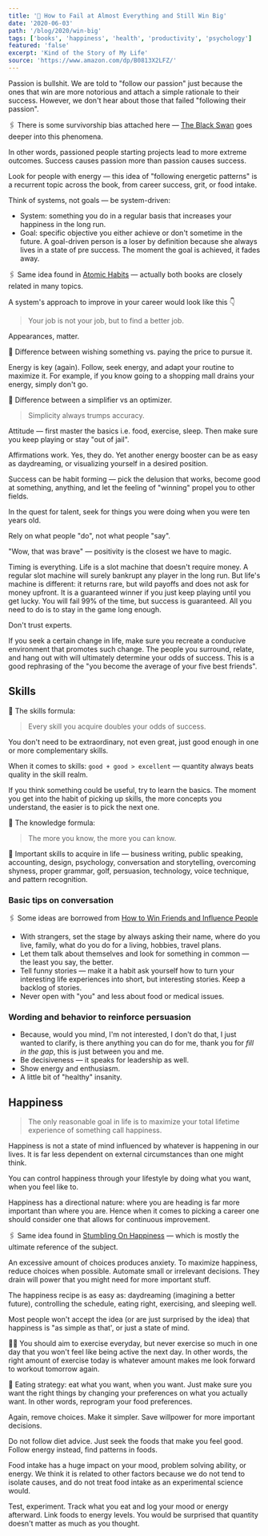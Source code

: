 ```yaml
---
title: '📖 How to Fail at Almost Everything and Still Win Big'
date: '2020-06-03'
path: '/blog/2020/win-big'
tags: ['books', 'happiness', 'health', 'productivity', 'psychology']
featured: 'false'
excerpt: 'Kind of the Story of My Life'
source: 'https://www.amazon.com/dp/B0813X2LFZ/'
---
```


Passion is bullshit. We are told to "follow our passion" just because the ones that win are more notorious and attach a simple rationale to their success. However, we don't hear about those that failed "following their passion".

🖇️ There is some survivorship bias attached here — [The Black Swan](/blog/2020/the-black-swan) goes deeper into this phenomena.

In other words, passioned people starting projects lead to more extreme outcomes. Success causes passion more than passion causes success.

Look for people with energy — this idea of "following energetic patterns" is a recurrent topic across the book, from career success, grit, or food intake.

Think of systems, not goals — be system-driven:

- System: something you do in a regular basis that increases your happiness in the long run.
- Goal: specific objective you either achieve or don't sometime in the future. A goal-driven person is a loser by definition because she always lives in a state of pre success. The moment the goal is achieved, it fades away.

🖇️ Same idea found in [Atomic Habits](/blog/2019/atomic-habits) — actually both books are closely related in many topics.

A system's approach to improve in your career would look like this 👇

> Your job is not your job, but to find a better job.

Appearances, matter.

🔖 Difference between wishing something vs. paying the price to pursue it.

Energy is key (again). Follow, seek energy, and adapt your routine to maximize it. For example, if you know going to a shopping mall drains your energy, simply don't go.

🔖 Difference between a simplifier vs an optimizer.

> Simplicity always trumps accuracy.

Attitude — first master the basics i.e. food, exercise, sleep. Then make sure you keep playing or stay "out of jail".

Affirmations work. Yes, they do. Yet another energy booster can be as easy as daydreaming, or visualizing yourself in a desired position.

Success can be habit forming — pick the delusion that works, become good at something, anything, and let the feeling of "winning" propel you to other fields.

In the quest for talent, seek for things you were doing when you were ten years old.

Rely on what people "do", not what people "say".

"Wow, that was brave" — positivity is the closest we have to magic.

Timing is everything. Life is a slot machine that doesn't require money. A regular slot machine will surely bankrupt any player in the long run. But life's machine is different: it returns rare, but wild payoffs and does not ask for money upfront. It is a guaranteed winner if you just keep playing until you get lucky. You will fail 99% of the time, but success is guaranteed. All you need to do is to stay in the game long enough.

Don't trust experts.

If you seek a certain change in life, make sure you recreate a conducive environment that promotes such change. The people you surround, relate, and hang out with will ultimately determine your odds of success. This is a good rephrasing of the "you become the average of your five best friends".

## Skills

📍 The skills formula:

> Every skill you acquire doubles your odds of success.

You don't need to be extraordinary, not even great, just good enough in one or more complementary skills.

When it comes to skills: `good + good > excellent` — quantity always beats quality in the skill realm.

If you think something could be useful, try to learn the basics. The moment you get into the habit of picking up skills, the more concepts you understand, the easier is to pick the next one.

📍 The knowledge formula:

> The more you know, the more you can know.

🔖 Important skills to acquire in life — business writing, public speaking, accounting, design, psychology, conversation and storytelling, overcoming shyness, proper grammar, golf, persuasion, technology, voice technique, and pattern recognition.

### Basic tips on conversation

🖇️ Some ideas are borrowed from [How to Win Friends and Influence People](/blog/2019/how-to-win-friends-and-influence-people)

- With strangers, set the stage by always asking their name, where do you live, family, what do you do for a living, hobbies, travel plans.
- Let them talk about themselves and look for something in common — the least you say, the better.
- Tell funny stories — make it a habit ask yourself how to turn your interesting life experiences into short, but interesting stories. Keep a backlog of stories.
- Never open with "you" and less about food or medical issues.

### Wording and behavior to reinforce persuasion

- Because, would you mind, I'm not interested, I don't do that, I just wanted to clarify, is there anything you can do for me, thank you for _fill in the gap_, this is just between you and me.
- Be decisiveness — it speaks for leadership as well.
- Show energy and enthusiasm.
- A little bit of "healthy" insanity.

## Happiness

> The only reasonable goal in life is to maximize your total lifetime experience of something call happiness.

Happiness is not a state of mind influenced by whatever is happening in our lives. It is far less dependent on external circumstances than one might think.

You can control happiness through your lifestyle by doing what you want, when you feel like to.

Happiness has a directional nature: where you are heading is far more important than where you are. Hence when it comes to picking a career one should consider one that allows for continuous improvement.

🖇️ Same idea found in [Stumbling On Happiness](/blog/2019/stumbling-on-happiness) — which is mostly the ultimate reference of the subject.

An excessive amount of choices produces anxiety. To maximize happiness, reduce choices when possible. Automate small or irrelevant decisions. They drain will power that you might need for more important stuff.

The happiness recipe is as easy as: daydreaming (imagining a better future), controlling the schedule, eating right, exercising, and sleeping well.

Most people won't accept the idea (or are just surprised by the idea) that happiness is "as simple as that', or just a state of mind.

🏃‍♂️ You should aim to exercise everyday, but never exercise so much in one day that you won't feel like being active the next day. In other words, the right amount of exercise today is whatever amount makes me look forward to workout tomorrow again.

🍔 Eating strategy: eat what you want, when you want. Just make sure you want the right things by changing your preferences on what you actually want. In other words, reprogram your food preferences.

Again, remove choices. Make it simpler. Save willpower for more important decisions.

Do not follow diet advice. Just seek the foods that make you feel good. Follow energy instead, find patterns in foods.

Food intake has a huge impact on your mood, problem solving ability, or energy. We think it is related to other factors because we do not tend to isolate causes, and do not treat food intake as an experimental science would.

Test, experiment. Track what you eat and log your mood or energy afterward. Link foods to energy levels. You would be surprised that quantity doesn't matter as much as you thought.
